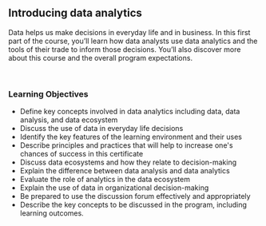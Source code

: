 ## Introducing data analytics

Data helps us make decisions in everyday life and in business. In this first part of the course, you’ll learn how data analysts use data analytics and the tools of their trade to inform those decisions. You’ll also discover more about this course and the overall program expectations.

&nbsp;

### Learning Objectives

* Define key concepts involved in data analytics including data, data analysis, and data ecosystem
* Discuss the use of data in everyday life decisions
* Identify the key features of the learning environment and their uses
* Describe principles and practices that will help to increase one's chances of success in this certificate
* Discuss data ecosystems and how they relate to decision-making
* Explain the difference between data analysis and data analytics
* Evaluate the role of analytics in the data ecosystem
* Explain the use of data in organizational decision-making
* Be prepared to use the discussion forum effectively and appropriately
* Describe the key concepts to be discussed in the program, including learning outcomes.

